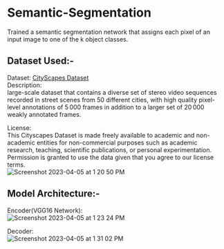 # Semantic-Segmentation
Trained a semantic segmentation network that assigns each pixel of an input image to one of the k object classes. 

## Dataset Used:-  
Dataset: [CityScapes Dataset](https://www.cityscapes-dataset.com/) <br>
Description: <br>
large-scale dataset that contains a diverse set of stereo video sequences recorded in street scenes from 50 different cities, with high quality pixel-level annotations of 5 000 frames in addition to a larger set of 20 000 weakly annotated frames.<br>

License:<br>
This Cityscapes Dataset is made freely available to academic and non-academic entities for non-commercial purposes such as academic research, teaching, scientific publications, or personal experimentation. Permission is granted to use the data given that you agree to our license terms.<br>
![Screenshot 2023-04-05 at 1 20 50 PM](https://user-images.githubusercontent.com/34732790/230169953-2a421f2e-6c13-4962-ab9b-773a10596d08.png)

## Model Architecture:- <br>
Encoder(VGG16 Network):<br>
![Screenshot 2023-04-05 at 1 23 24 PM](https://user-images.githubusercontent.com/34732790/230170431-35e4320b-5760-4c0c-a7a7-f451ee0fdf78.png)


Decoder:<br>
![Screenshot 2023-04-05 at 1 31 02 PM](https://user-images.githubusercontent.com/34732790/230172643-5720732f-4dfb-4ac1-8511-22896259634f.png)
